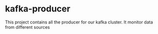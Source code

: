 # kafka-producer
This project contains all the producer for our kafka cluster. It monitor data from different sources
